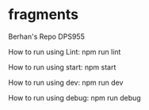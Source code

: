 # fragments

Berhan's Repo DPS955

How to run using Lint:
npm run lint

How to run using start:
npm start

How to run using dev:
npm run dev

How to run using debug:
npm run debug
